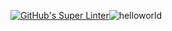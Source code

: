 [![GitHub's Super Linter](https://github.com/<ICS20-Programming-LilyC/-Unit1-02-HTML-Images/tree/main/.github/workflows>/workflows/GitHub's%20Super%20Linter/badge.svg)](https://github.com/<ICS20-Programming-LilyC/-Unit1-02-HTML-Images/tree/main/.github/workflows>/actions)![helloworld](helloworld.png)